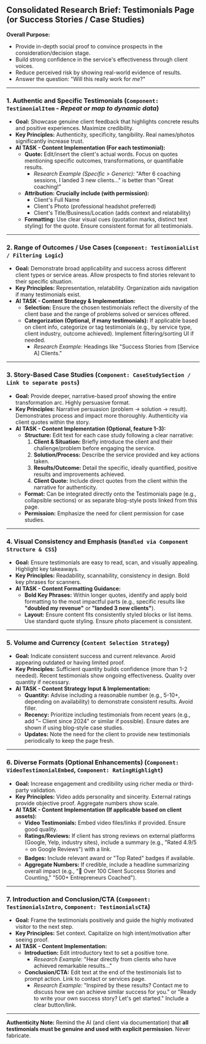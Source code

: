 ## Consolidated Research Brief: Testimonials Page (or Success Stories / Case Studies)

**Overall Purpose:**
*   Provide in-depth social proof to convince prospects in the consideration/decision stage.
*   Build strong confidence in the service's effectiveness through client voices.
*   Reduce perceived risk by showing real-world evidence of results.
*   Answer the question: "Will this really work for *me*?"

---

### 1. Authentic and Specific Testimonials (`Component: TestimonialItem` - *Repeat or map to dynamic data*)

*   **Goal:** Showcase genuine client feedback that highlights concrete results and positive experiences. Maximize credibility.
*   **Key Principles:** Authenticity, specificity, tangibility. Real names/photos significantly increase trust.
*   **AI TASK - Content Implementation (For each testimonial):**
    *   **Quote:** Edit/insert the client's actual words. Focus on quotes mentioning specific outcomes, transformations, or quantifiable results.
        *   *Research Example (Specific > Generic):* "After 6 coaching sessions, I landed 3 new clients..." is better than "Great coaching!"
    *   **Attribution:** **Crucially include (with permission):**
        *   Client's Full Name
        *   Client's Photo (professional headshot preferred)
        *   Client's Title/Business/Location (adds context and relatability)
    *   **Formatting:** Use clear visual cues (quotation marks, distinct text styling) for the quote. Ensure consistent format for all testimonials.

---

### 2. Range of Outcomes / Use Cases (`Component: TestimonialList / Filtering Logic`)

*   **Goal:** Demonstrate broad applicability and success across different client types or service areas. Allow prospects to find stories relevant to their specific situation.
*   **Key Principles:** Representation, relatability. Organization aids navigation if many testimonials exist.
*   **AI TASK - Content Strategy & Implementation:**
    *   **Selection:** Ensure the chosen testimonials reflect the diversity of the client base and the range of problems solved or services offered.
    *   **Categorization (Optional, if many testimonials):** If applicable based on client info, categorize or tag testimonials (e.g., by service type, client industry, outcome achieved). Implement filtering/sorting UI if needed.
        *   *Research Example:* Headings like "Success Stories from [Service A] Clients."

---

### 3. Story-Based Case Studies (`Component: CaseStudySection / Link to separate posts`)

*   **Goal:** Provide deeper, narrative-based proof showing the entire transformation arc. Highly persuasive format.
*   **Key Principles:** Narrative persuasion (problem -> solution -> result). Demonstrates process and impact more thoroughly. Authenticity via client quotes within the story.
*   **AI TASK - Content Implementation (Optional, feature 1-3):**
    *   **Structure:** Edit text for each case study following a clear narrative:
        1.  **Client & Situation:** Briefly introduce the client and their challenge/problem before engaging the service.
        2.  **Solution/Process:** Describe the service provided and key actions taken.
        3.  **Results/Outcome:** Detail the specific, ideally quantified, positive results and improvements achieved.
        4.  **Client Quote:** Include direct quotes from the client within the narrative for authenticity.
    *   **Format:** Can be integrated directly onto the Testimonials page (e.g., collapsible sections) or as separate blog-style posts linked from this page.
    *   **Permission:** Emphasize the need for client permission for case studies.

---

### 4. Visual Consistency and Emphasis (`Handled via Component Structure & CSS`)

*   **Goal:** Ensure testimonials are easy to read, scan, and visually appealing. Highlight key takeaways.
*   **Key Principles:** Readability, scannability, consistency in design. Bold key phrases for scanners.
*   **AI TASK - Content Formatting Guidance:**
    *   **Bold Key Phrases:** Within longer quotes, identify and apply bold formatting to the most impactful parts (e.g., specific results like **"doubled my revenue"** or **"landed 3 new clients"**).
    *   **Layout:** Ensure content fits consistently styled blocks or list items. Use standard quote styling. Ensure photo placement is consistent.

---

### 5. Volume and Currency (`Content Selection Strategy`)

*   **Goal:** Indicate consistent success and current relevance. Avoid appearing outdated or having limited proof.
*   **Key Principles:** Sufficient quantity builds confidence (more than 1-2 needed). Recent testimonials show ongoing effectiveness. Quality over quantity if necessary.
*   **AI TASK - Content Strategy Input & Implementation:**
    *   **Quantity:** Advise including a reasonable number (e.g., 5-10+, depending on availability) to demonstrate consistent results. Avoid filler.
    *   **Recency:** Prioritize including testimonials from recent years (e.g., add "– Client since 2024" or similar if possible). Ensure dates are shown if using blog-style case studies.
    *   **Updates:** Note the need for the client to provide new testimonials periodically to keep the page fresh.

---

### 6. Diverse Formats (Optional Enhancements) (`Component: VideoTestimonialEmbed`, `Component: RatingHighlight`)

*   **Goal:** Increase engagement and credibility using richer media or third-party validation.
*   **Key Principles:** Video adds personality and sincerity. External ratings provide objective proof. Aggregate numbers show scale.
*   **AI TASK - Content Implementation (If applicable based on client assets):**
    *   **Video Testimonials:** Embed video files/links if provided. Ensure good quality.
    *   **Ratings/Reviews:** If client has strong reviews on external platforms (Google, Yelp, industry sites), include a summary (e.g., "Rated 4.9/5 ⭐ on Google Reviews") with a link.
    *   **Badges:** Include relevant award or "Top Rated" badges if available.
    *   **Aggregate Numbers:** If credible, include a headline summarizing overall impact (e.g., "🌟 Over 100 Client Success Stories and Counting," "500+ Entrepreneurs Coached").

---

### 7. Introduction and Conclusion/CTA (`Component: TestimonialsIntro`, `Component: TestimonialsCTA`)

*   **Goal:** Frame the testimonials positively and guide the highly motivated visitor to the next step.
*   **Key Principles:** Set context. Capitalize on high intent/motivation after seeing proof.
*   **AI TASK - Content Implementation:**
    *   **Introduction:** Edit introductory text to set a positive tone.
        *   *Research Example:* "Hear directly from clients who have achieved remarkable results..."
    *   **Conclusion/CTA:** Edit text at the end of the testimonials list to prompt action. Link to contact or services page.
        *   *Research Example:* "Inspired by these results? Contact me to discuss how we can achieve similar success for you." or "Ready to write your own success story? Let's get started." Include a clear button/link.

---

**Authenticity Note:** Remind the AI (and client via documentation) that **all testimonials must be genuine and used with explicit permission**. Never fabricate.